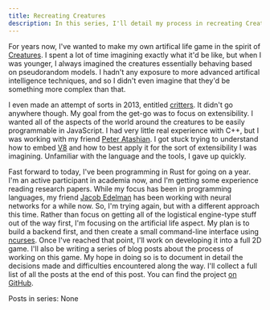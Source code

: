 ```yaml
---
title: Recreating Creatures
description: In this series, I'll detail my process in recreating Creatures, a classic alife game.
---
```


For years now, I've wanted to make my own artifical life game in the spirit of 
[Creatures](https://en.wikipedia.org/wiki/Creatures_(artificial_life_series)). I spent a lot of time
imagining exactly what it'd be like, but when I was younger, I always imagined the creatures
essentially behaving based on pseudorandom models. I hadn't any exposure to more advanced artifical
intelligence techniques, and so I didn't even imagine that they'd be something more complex than
that. 

I even made an attempt of sorts in 2013, entitled [critters](https://github.com/aatxe/critters). It
didn't go anywhere though. My goal from the get-go was to focus on extensibility. I wanted all of
the aspects of the world around the creatures to be easily programmable in JavaScript. I had very
little real experience with C++, but I was working with my friend
[Peter Atashian](https://github.com/retep998). I got stuck trying to understand how to embed
[V8](https://code.google.com/p/v8/) and how to best apply it for the sort of extensibility I was
imagining. Unfamiliar with the language and the tools, I gave up quickly.

Fast forward to today, I've been programming in Rust for going on a year. I'm an active participant
in academia now, and I'm getting some experience reading research papers. While my focus has been
in programming languages, my friend [Jacob Edelman](http://www.jacobedelman.com) has been working
with neural networks for a while now. So, I'm trying again, but with a different approach this time.
Rather than focus on getting all of the logistical engine-type stuff out of the way first, I'm
focusing on the artificial life aspect. My plan is to build a backend first, and then create a small
command-line interface using [ncurses](https://www.gnu.org/software/ncurses/ncurses.html). Once I've
reached that point, I'll work on developing it into a full 2D game. I'll also be writing a series of
blog posts about the process of working on this game. My hope in doing so is to document in detail
the decisions made and difficulties encountered along the way. I'll collect a full list of all the
posts at the end of this post. You can find the project
[on GitHub](https://github.com/aatxe/life-sim/).

Posts in series:
None
